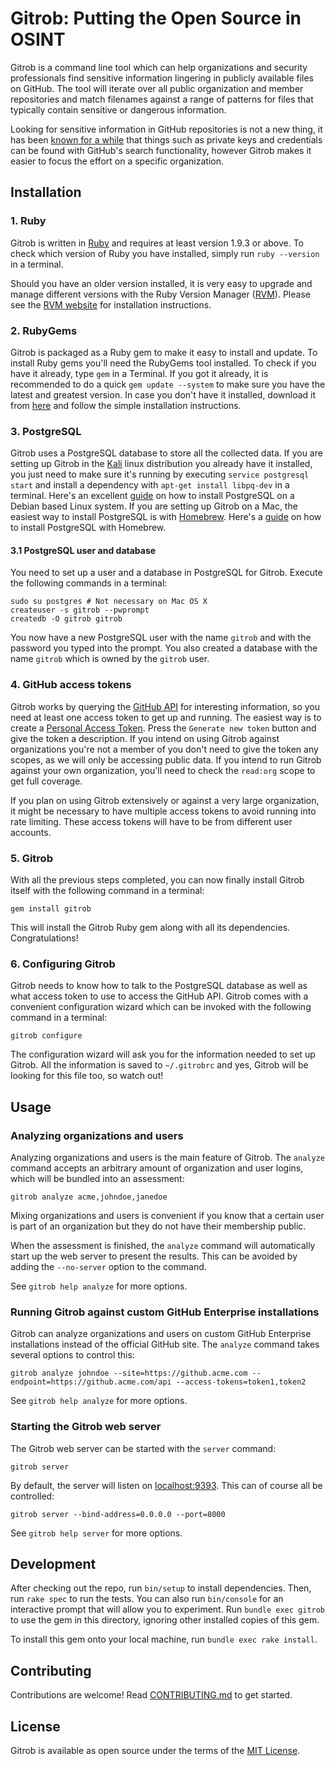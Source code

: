 # Gitrob: Putting the Open Source in OSINT

Gitrob is a command line tool which can help organizations and security professionals find sensitive information lingering in publicly available files on GitHub. The tool will iterate over all public organization and member repositories and match filenames against a range of patterns for files that typically contain sensitive or dangerous information.

Looking for sensitive information in GitHub repositories is not a new thing, it has been [known for a while](http://blog.conviso.com.br/2013/06/github-hacking-for-fun-and-sensitive.html) that things such as private keys and credentials can be found with GitHub's search functionality, however Gitrob makes it easier to focus the effort on a specific organization.

## Installation

### 1. Ruby

Gitrob is written in [Ruby](https://www.ruby-lang.org/) and requires at least version 1.9.3 or above. To check which version of Ruby you have installed, simply run `ruby --version` in a terminal.

Should you have an older version installed, it is very easy to upgrade and manage different versions with the Ruby Version Manager ([RVM](https://rvm.io/)). Please see the [RVM website](https://rvm.io/) for installation instructions.

### 2. RubyGems

Gitrob is packaged as a Ruby gem to make it easy to install and update. To install Ruby gems you'll need the RubyGems tool installed. To check if you have it already, type `gem` in a Terminal. If you got it already, it is recommended to do a quick `gem update --system` to make sure you have the latest and greatest version. In case you don't have it installed, download it from [here](https://rubygems.org/pages/download) and follow the simple installation instructions.

### 3. PostgreSQL

Gitrob uses a PostgreSQL database to store all the collected data. If you are setting up Gitrob in the [Kali](https://www.kali.org/) linux distribution you already have it installed, you just need to make sure it's running by executing `service postgresql start` and install a dependency with `apt-get install libpq-dev` in a terminal. Here's an excellent [guide](https://www.digitalocean.com/community/tutorials/how-to-install-and-use-postgresql-9-4-on-debian-8) on how to install PostgreSQL on a Debian based Linux system. If you are setting up Gitrob on a Mac, the easiest way to install PostgreSQL is with [Homebrew](http://brew.sh/). Here's a [guide](http://exponential.io/blog/2015/02/21/install-postgresql-on-mac-os-x-via-brew/) on how to install PostgreSQL with Homebrew.

#### 3.1 PostgreSQL user and database

You need to set up a user and a database in PostgreSQL for Gitrob. Execute the following commands in a terminal:

    sudo su postgres # Not necessary on Mac OS X
    createuser -s gitrob --pwprompt
    createdb -O gitrob gitrob

You now have a new PostgreSQL user with the name `gitrob` and with the password you typed into the prompt. You also created a database with the name `gitrob` which is owned by the `gitrob` user.

### 4. GitHub access tokens

Gitrob works by querying the [GitHub API](https://developer.github.com/v3/) for interesting information, so you need at least one access token to get up and running. The easiest way is to create a [Personal Access Token](https://github.com/settings/tokens). Press the `Generate new token` button and give the token a description. If you intend on using Gitrob against organizations you're not a member of you don't need to give the token any scopes, as we will only be accessing public data. If you intend to run Gitrob against your own organization, you'll need to check the `read:org` scope to get full coverage.

If you plan on using Gitrob extensively or against a very large organization, it might be necessary to have multiple access tokens to avoid running into rate limiting. These access tokens will have to be from different user accounts.

### 5. Gitrob

With all the previous steps completed, you can now finally install Gitrob itself with the following command in a terminal:

    gem install gitrob

This will install the Gitrob Ruby gem along with all its dependencies. Congratulations!

### 6. Configuring Gitrob

Gitrob needs to know how to talk to the PostgreSQL database as well as what access token to use to access the GitHub API. Gitrob comes with a convenient configuration wizard which can be invoked with the following command in a terminal:

    gitrob configure

The configuration wizard will ask you for the information needed to set up Gitrob. All the information is saved to `~/.gitrobrc` and yes, Gitrob will be looking for this file too, so watch out!

## Usage

### Analyzing organizations and users

Analyzing organizations and users is the main feature of Gitrob. The `analyze` command accepts an arbitrary amount of organization and user logins, which will be bundled into an assessment:

    gitrob analyze acme,johndoe,janedoe

Mixing organizations and users is convenient if you know that a certain user is part of an organization but they do not have their membership public.

When the assessment is finished, the `analyze` command will automatically start up the web server to present the results. This can be avoided by adding the `--no-server` option to the command.

See `gitrob help analyze` for more options.

### Running Gitrob against custom GitHub Enterprise installations

Gitrob can analyze organizations and users on custom GitHub Enterprise installations instead of the official GitHub site. The `analyze` command takes several options to control this:

    gitrob analyze johndoe --site=https://github.acme.com --endpoint=https://github.acme.com/api --access-tokens=token1,token2

See `gitrob help analyze` for more options.

### Starting the Gitrob web server

The Gitrob web server can be started with the `server` command:

    gitrob server

By default, the server will listen on [localhost:9393](http://localhost:9393). This can of course all be controlled:

    gitrob server --bind-address=0.0.0.0 --port=8000

See `gitrob help server` for more options.

## Development

After checking out the repo, run `bin/setup` to install dependencies. Then, run `rake spec` to run the tests. You can also run `bin/console` for an interactive prompt that will allow you to experiment. Run `bundle exec gitrob` to use the gem in this directory, ignoring other installed copies of this gem.

To install this gem onto your local machine, run `bundle exec rake install`.

## Contributing

Contributions are welcome! Read [CONTRIBUTING.md](CONTRIBUTING.md) to get started.

## License

Gitrob is available as open source under the terms of the [MIT License](http://opensource.org/licenses/MIT).
